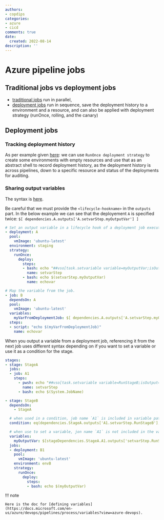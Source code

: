 ```yaml
---
authors:
- copdips
categories:
- azure
- cicd
comments: true
date:
  created: 2022-08-14
description: ''
---
```


# Azure pipeline jobs

<!-- more -->

## Traditional jobs vs deployment jobs

- [traditional jobs](https://docs.microsoft.com/en-us/azure/devops/pipelines/process/phases?view=azure-devops&tabs=yaml) run in parallel,
- [deployment jobs](https://docs.microsoft.com/en-us/azure/devops/pipelines/process/deployment-jobs?view=azure-devops) run in sequence, save the deployment history to a environment and a resource, and can also be applied with deployment strategy (runOnce, rolling, and the canary)

## Deployment jobs

### Tracking deployment history

As per example given [here](https://docs.microsoft.com/en-us/azure/devops/pipelines/process/deployment-jobs?view=azure-devops#runonce-deployment-strategy-1): we can use `RunOnce deployment strategy` to create some  environments with empty resources and use that as an abstract shell to record deployment history, as the deployment history is across pipelines, down to a specific resource and status of the deployments for auditing.

### Sharing output variables

The syntax is [here](https://docs.microsoft.com/en-us/azure/devops/pipelines/process/deployment-jobs?view=azure-devops#support-for-output-variables).

Be careful that we must provide the `<lifecycle-hookname>` in the `outputs` part. In the below example we can see that the deployement `A` is specified twice: `$[ dependencies.A.outputs['A.setvarStep.myOutputVar'] ]`

```yaml
# Set an output variable in a lifecycle hook of a deployment job executing runOnce strategy.
- deployment: A
  pool:
    vmImage: 'ubuntu-latest'
  environment: staging
  strategy:
    runOnce:
      deploy:
        steps:
        - bash: echo "##vso[task.setvariable variable=myOutputVar;isOutput=true]this is the deployment variable value"
          name: setvarStep
        - bash: echo $(setvarStep.myOutputVar)
          name: echovar

# Map the variable from the job.
- job: B
  dependsOn: A
  pool:
    vmImage: 'ubuntu-latest'
  variables:
    myVarFromDeploymentJob: $[ dependencies.A.outputs['A.setvarStep.myOutputVar'] ]
  steps:
  - script: "echo $(myVarFromDeploymentJob)"
    name: echovar
```

When you output a variable from a deployment job, referencing it from the next job uses different syntax depending on if you want to set a variable or use it as a condition for the stage.

```yaml
stages:
- stage: StageA
  jobs:
  - job: A1
    steps:
      - pwsh: echo "##vso[task.setvariable variable=RunStageB;isOutput=true]true"
        name: setvarStep
      - bash: echo $(System.JobName)

- stage: StageB
  dependsOn:
    - StageA

  # when used in a condition, job name `A1` is included in variable path.
  condition: eq(dependencies.StageA.outputs['A1.setvarStep.RunStageB'], 'true')

  # when use to set a variable, jon name `A1` is not included in the variable path.
  variables:
    myOutputVar: $[stageDependencies.StageA.A1.outputs['setvarStep.RunStageB']]
  jobs:
  - deployment: B1
    pool:
      vmImage: 'ubuntu-latest'
    environment: envB
    strategy:
      runOnce:
        deploy:
          steps:
          - bash: echo $(myOutputVar)
```

!!! note

    Here is the doc for [defining variables](https://docs.microsoft.com/en-us/azure/devops/pipelines/process/variables?view=azure-devops).
